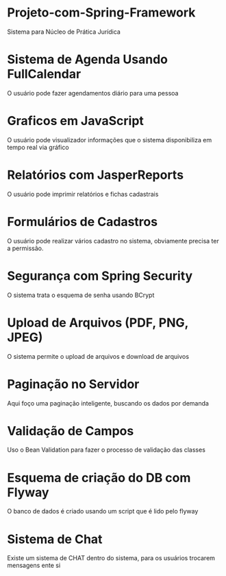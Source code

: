 # Projeto-com-Spring-Framework
Sistema para Núcleo de Prática Jurídica

# Sistema de Agenda Usando FullCalendar
O usuário pode fazer agendamentos diário para uma pessoa

# Graficos em JavaScript
O usuário pode visualizador informações que o sistema disponibiliza em tempo real via gráfico

# Relatórios com JasperReports
O usuário pode imprimir relatórios e fichas cadastrais

# Formulários de Cadastros
O usuário pode realizar vários cadastro no sistema, obviamente precisa ter a permissão.

# Segurança com Spring Security
O sistema trata o esquema de senha usando BCrypt

# Upload de Arquivos (PDF, PNG, JPEG)
O sistema permite o upload de arquivos e download de arquivos

# Paginação no Servidor
Aqui foço uma paginação inteligente, buscando os dados por demanda

# Validação de Campos
Uso o Bean Validation para fazer o processo de validação das classes

# Esquema de criação do DB com Flyway
O banco de dados é criado usando um script que é lido pelo flyway

# Sistema de Chat
Existe um sistema de CHAT dentro do sistema, para os usuários trocarem mensagens ente si
